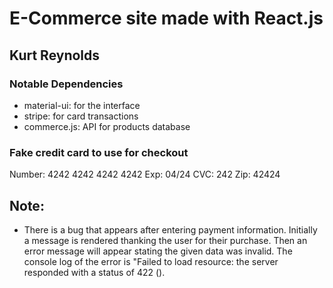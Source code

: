 # E-Commerce site made with React.js

## Kurt Reynolds

### Notable Dependencies

- material-ui: for the interface
- stripe: for card transactions
- commerce.js: API for products database

### Fake credit card to use for checkout

Number: 4242 4242 4242 4242
Exp: 04/24
CVC: 242
Zip: 42424

## Note:
- There is a bug that appears after entering payment information. Initially a message is rendered thanking the user for their purchase. Then an error message will appear stating the given data was invalid. The console log of the error is "Failed to load resource: the server responded with a status of 422 (). 